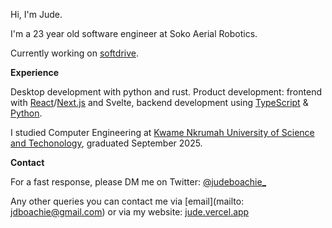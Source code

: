 Hi, I'm Jude.

I'm a 23 year old software engineer at Soko Aerial Robotics.

Currently working on [softdrive](https://softdrive-two.vercel.app/).

**Experience**

Desktop development with python and rust.
Product development: frontend with [React](https://reactjs.org/)/[Next.js](https://nextjs.org/) and Svelte, backend development using [TypeScript](https://www.typescriptlang.org/) & [Python](https://www.python.org/).

I studied Computer Engineering at [Kwame Nkrumah University of Science and Techonology](https://www.knust.edu.gh/), graduated September 2025.

**Contact**

For a fast response, please DM me on Twitter: [@judeboachie_](https://twitter.com/direct_messages/create/judeboachie_) 

Any other queries you can contact me via [email](mailto: jdboachie@gmail.com) or via my website: [jude.vercel.app](https://jude.vercel.app)
